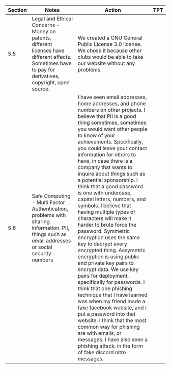 
|Section|Notes|Action|TPT|
|----|----|----|----|
|5.5|Legal and Ethical Concerns - Money on patents, different licenses have different effects. Sometimes have to pay for derivatives, copyright, open source.|We created a GNU General Public License 3.0 license. We chose it because other clubs would be able to take our website without any problems.|
|5.6|Safe Computing - Multi Factor Authentication, problems with sharing information. PII, things such as email addresses or social security numbers|I have seen email addresses, home addresses, and phone numbers on other projects. I believe that PII is a good thing sometimes, sometimes you would want other people to know of your achievements. Specifically, you could leave your contact information for others to have, in case there is a company that wants to inquire about things such as a potential sponsorship. I think that a good password is one with undercase, capital letters, numbers, and symbols. I believe that having multiple types of characters will make it harder to brute force the password. Symmetric encryption uses the same key to decrypt every encrypted thing. Assymetric encryption is using public and private key pairs to encrypt data. We use key pairs for deployment, specifically for passwords. I think that one phishing technique that I have learned was when my friend made a fake facebook website, and I put a password into that website. I think that the most common way for phishing are with emails, or messages. I have also seen a phishing attack, in the form of fake discord nitro messages.|

